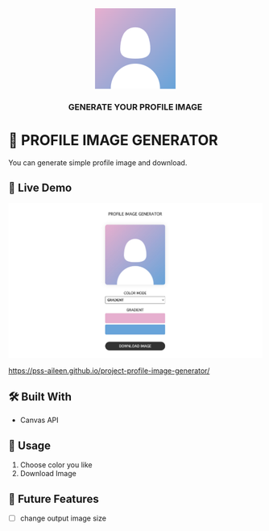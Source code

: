 <div align="center">
<img src="favicons/icon-160x160.png" alt="image" width="160"  height="auto">
<h3>GENERATE YOUR PROFILE IMAGE</h3>
</div>

# 📖 PROFILE IMAGE GENERATOR

You can generate simple profile image and download.

## 🚀 Live Demo

<img src="readme/image.jpg" alt="image" width="640"  height="auto">

https://pss-aileen.github.io/project-profile-image-generator/

## 🛠 Built With

- Canvas API

## 📕 Usage

1. Choose color you like
2. Download Image

## 🔭 Future Features

- [ ] change output image size
